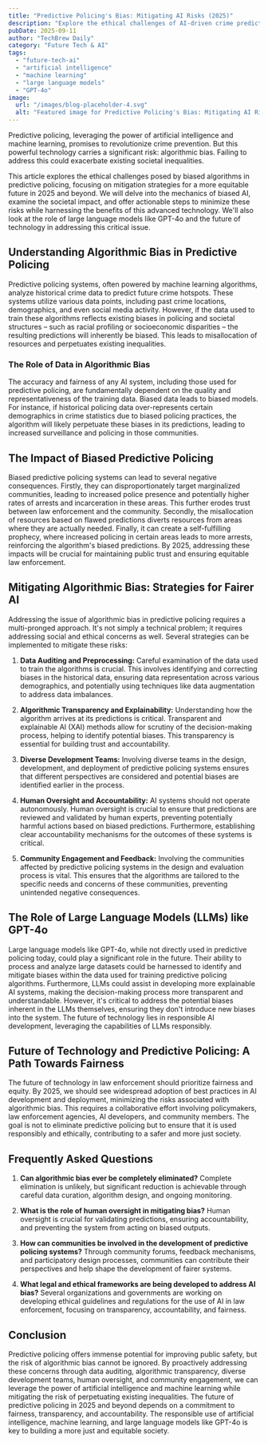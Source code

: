 ```yaml
---
title: "Predictive Policing's Bias: Mitigating AI Risks (2025)"
description: "Explore the ethical challenges of AI-driven crime prediction. Learn how to mitigate algorithmic bias in predictive policing using machine learning & large language models. Read now!"
pubDate: 2025-09-11
author: "TechBrew Daily"
category: "Future Tech & AI"
tags:
  - "future-tech-ai"
  - "artificial intelligence"
  - "machine learning"
  - "large language models"
  - "GPT-4o"
image:
  url: "/images/blog-placeholder-4.svg"
  alt: "Featured image for Predictive Policing's Bias: Mitigating AI Risks (2025)"
---
```


Predictive policing, leveraging the power of artificial intelligence and machine learning, promises to revolutionize crime prevention.  But this powerful technology carries a significant risk: algorithmic bias.  Failing to address this could exacerbate existing societal inequalities.

This article explores the ethical challenges posed by biased algorithms in predictive policing, focusing on mitigation strategies for a more equitable future in 2025 and beyond.  We will delve into the mechanics of biased AI, examine the societal impact, and offer actionable steps to minimize these risks while harnessing the benefits of this advanced technology.  We'll also look at the role of large language models like GPT-4o and the future of technology in addressing this critical issue.


## Understanding Algorithmic Bias in Predictive Policing

Predictive policing systems, often powered by machine learning algorithms, analyze historical crime data to predict future crime hotspots.  These systems utilize various data points, including past crime locations, demographics, and even social media activity. However, if the data used to train these algorithms reflects existing biases in policing and societal structures – such as racial profiling or socioeconomic disparities – the resulting predictions will inherently be biased.  This leads to misallocation of resources and perpetuates existing inequalities.

### The Role of Data in Algorithmic Bias

The accuracy and fairness of any AI system, including those used for predictive policing, are fundamentally dependent on the quality and representativeness of the training data.  Biased data leads to biased models.  For instance, if historical policing data over-represents certain demographics in crime statistics due to biased policing practices, the algorithm will likely perpetuate these biases in its predictions, leading to increased surveillance and policing in those communities.


## The Impact of Biased Predictive Policing

Biased predictive policing systems can lead to several negative consequences.  Firstly, they can disproportionately target marginalized communities, leading to increased police presence and potentially higher rates of arrests and incarceration in these areas. This further erodes trust between law enforcement and the community.  Secondly, the misallocation of resources based on flawed predictions diverts resources from areas where they are actually needed.  Finally, it can create a self-fulfilling prophecy, where increased policing in certain areas leads to more arrests, reinforcing the algorithm's biased predictions.  By 2025, addressing these impacts will be crucial for maintaining public trust and ensuring equitable law enforcement.


## Mitigating Algorithmic Bias: Strategies for Fairer AI

Addressing the issue of algorithmic bias in predictive policing requires a multi-pronged approach.  It's not simply a technical problem; it requires addressing social and ethical concerns as well.   Several strategies can be implemented to mitigate these risks:

1. **Data Auditing and Preprocessing:**  Careful examination of the data used to train the algorithms is crucial. This involves identifying and correcting biases in the historical data, ensuring data representation across various demographics, and potentially using techniques like data augmentation to address data imbalances.

2. **Algorithmic Transparency and Explainability:**  Understanding how the algorithm arrives at its predictions is critical.  Transparent and explainable AI (XAI) methods allow for scrutiny of the decision-making process, helping to identify potential biases.  This transparency is essential for building trust and accountability.

3. **Diverse Development Teams:**  Involving diverse teams in the design, development, and deployment of predictive policing systems ensures that different perspectives are considered and potential biases are identified earlier in the process.

4. **Human Oversight and Accountability:**  AI systems should not operate autonomously.  Human oversight is crucial to ensure that predictions are reviewed and validated by human experts, preventing potentially harmful actions based on biased predictions.  Furthermore, establishing clear accountability mechanisms for the outcomes of these systems is critical.

5. **Community Engagement and Feedback:**  Involving the communities affected by predictive policing systems in the design and evaluation process is vital.  This ensures that the algorithms are tailored to the specific needs and concerns of these communities, preventing unintended negative consequences.


## The Role of Large Language Models (LLMs) like GPT-4o

Large language models like GPT-4o, while not directly used in predictive policing today, could play a significant role in the future.  Their ability to process and analyze large datasets could be harnessed to identify and mitigate biases within the data used for training predictive policing algorithms.  Furthermore, LLMs could assist in developing more explainable AI systems, making the decision-making process more transparent and understandable.  However, it's critical to address the potential biases inherent in the LLMs themselves, ensuring they don't introduce new biases into the system. The future of technology lies in responsible AI development, leveraging the capabilities of LLMs responsibly.


##  Future of Technology and Predictive Policing:  A Path Towards Fairness

The future of technology in law enforcement should prioritize fairness and equity.  By 2025, we should see widespread adoption of best practices in AI development and deployment, minimizing the risks associated with algorithmic bias. This requires a collaborative effort involving policymakers, law enforcement agencies, AI developers, and community members.  The goal is not to eliminate predictive policing but to ensure that it is used responsibly and ethically, contributing to a safer and more just society.


## Frequently Asked Questions

1. **Can algorithmic bias ever be completely eliminated?**  Complete elimination is unlikely, but significant reduction is achievable through careful data curation, algorithm design, and ongoing monitoring.

2. **What is the role of human oversight in mitigating bias?**  Human oversight is crucial for validating predictions, ensuring accountability, and preventing the system from acting on biased outputs.

3. **How can communities be involved in the development of predictive policing systems?**  Through community forums, feedback mechanisms, and participatory design processes, communities can contribute their perspectives and help shape the development of fairer systems.

4. **What legal and ethical frameworks are being developed to address AI bias?**  Several organizations and governments are working on developing ethical guidelines and regulations for the use of AI in law enforcement, focusing on transparency, accountability, and fairness.


## Conclusion

Predictive policing offers immense potential for improving public safety, but the risk of algorithmic bias cannot be ignored.  By proactively addressing these concerns through data auditing, algorithmic transparency, diverse development teams, human oversight, and community engagement, we can leverage the power of artificial intelligence and machine learning while mitigating the risk of perpetuating existing inequalities.  The future of predictive policing in 2025 and beyond depends on a commitment to fairness, transparency, and accountability.  The responsible use of artificial intelligence, machine learning, and large language models like GPT-4o is key to building a more just and equitable society.